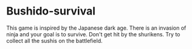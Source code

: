 # Bushido-survival
 This game is inspired by the Japanese dark age. There is an invasion of ninja and your goal is to survive. Don't get hit by the shurikens. Try to collect all the sushis on the battlefield.
